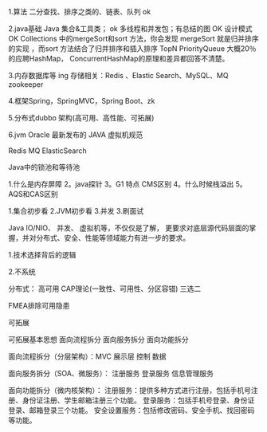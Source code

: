


1.算法
二分查找、排序之类的、链表、队列 ok

2.java基础
Java 集合&工具类；  ok
多线程和并发包；有总结的图 OK 
设计模式   OK 
Collections 中的mergeSort和sort 方法，你会发现 mergeSort 就是归并排序的实现  ，而sort 方法结合了归并排序和插入排序
TopN  PriorityQueue 
大概20％的应聘HashMap， ConcurrentHashMap的原理和差异都回答不清楚。

3.内存数据库等  ing
存储相关：Redis 、Elastic Search、MySQL、MQ zookeeper

4.框架Spring，SpringMVC，Spring Boot、zk

5.分布式dubbo   架构(高可用、高性能、可拓展) 

6.jvm
Oracle 最新发布的 JAVA 虚拟机规范

Redis
MQ
ElasticSearch





Java中的锁池和等待池

1.什么是内存屏障
2。java探针
3。G1 特点 CMS区别
4。什么时候栈溢出
5。AQS和CAS区别


1.集合初步看
2.JVM初步看
3.并发
3.刷面试



 Java IO/NIO、
 并发、
 虚拟机等，不仅仅是了解，
 更要求对底层源代码层面的掌握，并对分布式、安全、性能等领域能力有进一步的要求。
 
 
1.技术选择背后的逻辑
 
2.不系统




分布式：
高可用
CAP理论(一致性、可用性、分区容错)
三选二

FMEA排除可用隐患


可拓展

可拓展基本思想
面向流程拆分 面向服务拆分 面向功能拆分


面向流程拆分（分层架构）：MVC 展示层 控制 数据


面向服务拆分（SOA、微服务）： 注册服务 登录服务  信息管理服务

面向功能拆分（微内核架构）：
注册服务：提供多种方式进行注册，包括手机号注册、身份证注册、学生邮箱注册三个功能。
登录服务：包括手机号登录、身份证登录、邮箱登录三个功能。
安全设置服务：包括修改密码、安全手机、找回密码等功能。















